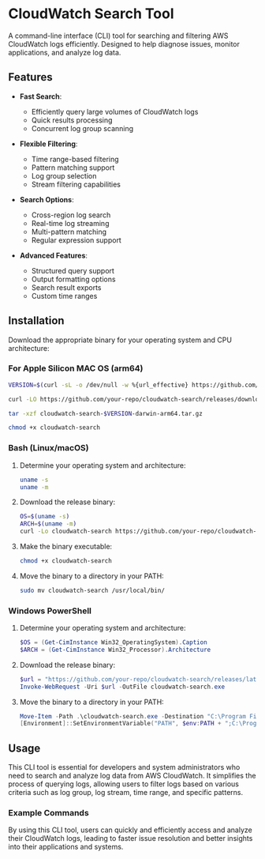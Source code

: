 # CloudWatch Search Tool

A command-line interface (CLI) tool for searching and filtering AWS CloudWatch logs efficiently. Designed to help diagnose issues, monitor applications, and analyze log data.

## Features

- **Fast Search**: 
  - Efficiently query large volumes of CloudWatch logs
  - Quick results processing
  - Concurrent log group scanning

- **Flexible Filtering**:
  - Time range-based filtering
  - Pattern matching support
  - Log group selection
  - Stream filtering capabilities

- **Search Options**:
  - Cross-region log search
  - Real-time log streaming
  - Multi-pattern matching
  - Regular expression support

- **Advanced Features**:
  - Structured query support
  - Output formatting options
  - Search result exports
  - Custom time ranges

## Installation

Download the appropriate binary for your operating system and CPU architecture:

### For Apple Silicon MAC OS (arm64)

```sh
VERSION=$(curl -sL -o /dev/null -w %{url_effective} https://github.com/your-repo/cloudwatch-search/releases/latest | sed 's#.*/tag/##')

curl -LO https://github.com/your-repo/cloudwatch-search/releases/download/$VERSION/cloudwatch-search-$VERSION-darwin-arm64.tar.gz

tar -xzf cloudwatch-search-$VERSION-darwin-arm64.tar.gz

chmod +x cloudwatch-search
```

### Bash (Linux/macOS)

1. Determine your operating system and architecture:
    ```bash
    uname -s
    uname -m
    ```

2. Download the release binary:
    ```bash
    OS=$(uname -s)
    ARCH=$(uname -m)
    curl -Lo cloudwatch-search https://github.com/your-repo/cloudwatch-search/releases/latest/download/cloudwatch-search-$OS-$ARCH
    ```

3. Make the binary executable:
    ```bash
    chmod +x cloudwatch-search
    ```

4. Move the binary to a directory in your PATH:
    ```bash
    sudo mv cloudwatch-search /usr/local/bin/
    ```

### Windows PowerShell

1. Determine your operating system and architecture:
    ```powershell
    $OS = (Get-CimInstance Win32_OperatingSystem).Caption
    $ARCH = (Get-CimInstance Win32_Processor).Architecture
    ```

2. Download the release binary:
    ```powershell
    $url = "https://github.com/your-repo/cloudwatch-search/releases/latest/download/cloudwatch-search-$OS-$ARCH.exe"
    Invoke-WebRequest -Uri $url -OutFile cloudwatch-search.exe
    ```

3. Move the binary to a directory in your PATH:
    ```powershell
    Move-Item -Path .\cloudwatch-search.exe -Destination "C:\Program Files\"
    [Environment]::SetEnvironmentVariable("PATH", $env:PATH + ";C:\Program Files\", [System.EnvironmentVariableTarget]::Machine)
    ```

## Usage

This CLI tool is essential for developers and system administrators who need to search and analyze log data from AWS CloudWatch. It simplifies the process of querying logs, allowing users to filter logs based on various criteria such as log group, log stream, time range, and specific patterns.

### Example Commands


By using this CLI tool, users can quickly and efficiently access and analyze their CloudWatch logs, leading to faster issue resolution and better insights into their applications and systems.